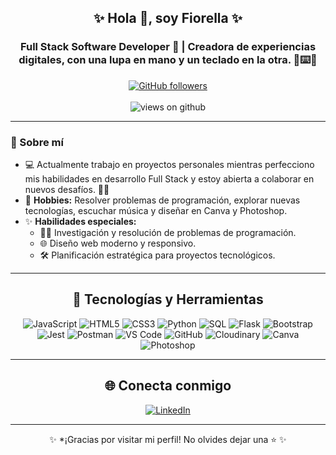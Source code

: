 <h2 align="center">✨ Hola 👋, soy Fiorella ✨</h2>
<h3 align="center">Full Stack Software Developer 🚀 | Creadora de experiencias digitales, con una lupa en mano y un teclado en la otra. 🔎⌨️🌟</h3>

<p align="center">
  <a href="https://github.com/aFiorella" target="_blank">
    <img alt="GitHub followers" src="https://img.shields.io/github/followers/aFiorella?label=GitHub%20followers&style=for-the-badge">
  </a>
  <br><br>
  <img src="https://komarev.com/ghpvc/?username=aFiorella&label=Visitas&color=brightgreen&style=for-the-badge" alt="views on github" />
</p>

---

### 🌟 Sobre mí
- 💻 Actualmente trabajo en proyectos personales mientras perfecciono mis habilidades en desarrollo Full Stack y estoy abierta a colaborar en nuevos desafíos. 💪🏻
- 🎨 **Hobbies:** Resolver problemas de programación, explorar nuevas tecnologías, escuchar música y diseñar en Canva y Photoshop.
- ✨ **Habilidades especiales:**  
  - 🚀👀 Investigación y resolución de problemas de programación.  
  - 🌐 Diseño web moderno y responsivo.  
  - 🛠️ Planificación estratégica para proyectos tecnológicos.

---

<h2 align="center">🚀 Tecnologías y Herramientas</h2>

<div align="center">
  <!-- Lenguajes de programación -->
  <img src="https://img.shields.io/badge/JavaScript-F7DF1E?style=for-the-badge&logo=javascript&logoColor=black" alt="JavaScript" />
  <img src="https://img.shields.io/badge/HTML5-E34F26?style=for-the-badge&logo=html5&logoColor=white" alt="HTML5" />
  <img src="https://img.shields.io/badge/CSS3-1572B6?style=for-the-badge&logo=css3&logoColor=white" alt="CSS3" />
  <img src="https://img.shields.io/badge/Python-3776AB?style=for-the-badge&logo=python&logoColor=white" alt="Python" />
  <img src="https://img.shields.io/badge/SQL-4479A1?style=for-the-badge&logo=postgresql&logoColor=white" alt="SQL" />
  
  <!-- Frameworks y bibliotecas -->
  <img src="https://img.shields.io/badge/Flask-000000?style=for-the-badge&logo=flask&logoColor=white" alt="Flask" />
  <img src="https://img.shields.io/badge/Bootstrap-7952B3?style=for-the-badge&logo=bootstrap&logoColor=white" alt="Bootstrap" />
  <img src="https://img.shields.io/badge/Jest-C21325?style=for-the-badge&logo=jest&logoColor=white" alt="Jest" />

  <!-- Herramientas -->
  <img src="https://img.shields.io/badge/Postman-FF6C37?style=for-the-badge&logo=postman&logoColor=white" alt="Postman" />
  <img src="https://img.shields.io/badge/VS_Code-007ACC?style=for-the-badge&logo=visual-studio-code&logoColor=white" alt="VS Code" />
  <img src="https://img.shields.io/badge/GitHub-181717?style=for-the-badge&logo=github&logoColor=white" alt="GitHub" />
  <img src="https://img.shields.io/badge/Cloudinary-00BFFF?style=for-the-badge&logo=cloudinary&logoColor=white" alt="Cloudinary" />
  <img src="https://img.shields.io/badge/Canva-00C4CC?style=for-the-badge&logo=canva&logoColor=white" alt="Canva" />
  <img src="https://img.shields.io/badge/Photoshop-31A8FF?style=for-the-badge&logo=adobe-photoshop&logoColor=white" alt="Photoshop" />
</div>

---

<h2 align="center">🌐 Conecta conmigo</h2>

<div align="center">
  <a href="https://www.linkedin.com/in/fiorella-viscardi-quagliata" target="_blank">
    <img src="https://img.shields.io/badge/linkedin-%230077B5.svg?&style=for-the-badge&logo=linkedin&logoColor=white" alt="LinkedIn" />
  </a>
</div>

---

<p align="center">✨ *¡Gracias por visitar mi perfil! No olvides dejar una ⭐ ✨</p>


